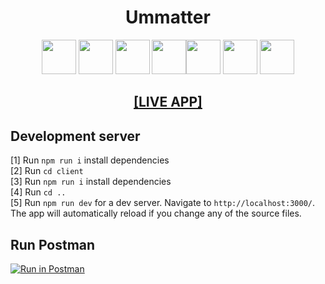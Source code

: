 <h1 align="center">
 Ummatter</h1>

<div align="center"> <img height="55" src="https://upload.wikimedia.org/wikipedia/commons/thumb/1/17/GraphQL_Logo.svg/1200px-GraphQL_Logo.svg.png"/> <img width="55" src="https://raw.githubusercontent.com/gilbarbara/logos/master/logos/bootstrap.svg"/> <img width="55" src="https://seeklogo.com/images/N/nodejs-logo-FBE122E377-seeklogo.com.png"/> <img width="55" src="https://cdn4.iconfinder.com/data/icons/logos-3/600/React.js_logo-512.png"/><img height="55" src="https://raw.githubusercontent.com/gilbarbara/logos/master/logos/javascript.svg"/> <img height="55" src="https://redux.js.org/img/redux-logo-landscape.png"/> <img width="55" src="https://sunny-mittal.gallerycdn.vsassets.io/extensions/sunny-mittal/vscode-apollo/1.15.6/1589820786566/Microsoft.VisualStudio.Services.Icons.Default"/> </div>

<h2 align="center">
  <a href=https://umatterph.herokuapp.com/">[LIVE APP]</a>
</h2>

## Development server
[1] Run `npm run i` install dependencies <br/>
[2] Run `cd client` <br/>
[3] Run `npm run i` install dependencies<br/>
[4] Run `cd ..` <br/>
[5] Run `npm run dev` for a dev server. Navigate to `http://localhost:3000/`. The app will automatically reload if you change any of the source files.

## Run Postman
[![Run in Postman](https://run.pstmn.io/button.svg)](https://app.getpostman.com/run-collection/13654036-4e5e8f20-ab62-4102-a5ce-9722b06a65d5?action=collection%2Ffork&collection-url=entityId%3D13654036-4e5e8f20-ab62-4102-a5ce-9722b06a65d5%26entityType%3Dcollection%26workspaceId%3D8720fdec-f85f-40b9-9f43-4af279e13038)
